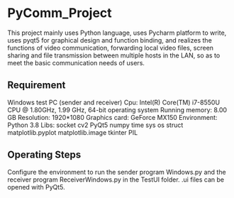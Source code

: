 # PyComm_Project
This project mainly uses Python language, uses Pycharm platform to write, uses pyqt5 for graphical design and function binding, and realizes the functions of video communication, forwarding local video files, screen sharing and file transmission between multiple hosts in the LAN, so as to meet the basic communication needs of users.

## Requirement
Windows test PC (sender and receiver)
Cpu: Intel(R) Core(TM) i7-8550U CPU @ 1.80GHz, 1.99 GHz, 64-bit operating system
Running memory: 8.00 GB
Resolution: 1920*1080
Graphics card: GeForce MX150
Environment: Python 3.8
Libs: socket
      cv2
      PyQt5
      numpy
      time
      sys
      os
      struct
      matplotlib.pyplot
      matplotlib.image
      tkinter
      PIL

## Operating Steps
Configure the environment to run the sender program Windows.py and the receiver program ReceiverWindows.py in the TestUI folder.
.ui files can be opened with PyQt5.

